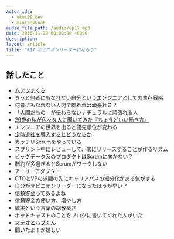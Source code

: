 ```yaml
---
actor_ids:
  - ykmc09_dev
  - miuranobuak
audio_file_path: /audio/ep17.mp3
date: 2016-11-29 00:00:00 +0900
description: 
layout: article
title: "#17 オピニオンリーダーになろう"
---
```


## 話したこと

- [ムアツまくら](http://www.nishikawa-store.com/fs/futon/makura_muatsu/2220206100993)
- [きっと何者にもなれない自分というエンジニアとしての生存戦略](http://teitei-tk.hatenablog.com/entry/2016/10/26/190000)
- 何者にもなれない人間で群れれば頑張れる？
- 「人間だもの」が伝わらないナチュラルに頑張れる人
- [29歳の私が色々な人に聞いてみた『ちょうどいい働き方』](http://www.slideshare.net/gxp/29geek-women-japan-2016)
- エンジニアの世界を出ると優先順位が変わる
- [定時退社を導入するとどうなるか](http://anond.hatelabo.jp/20161022131254)
- カッチリScrumをやっている
- スプリント中にレビューして、常にリリースすることが作るリズム
- ビッグデータ系のプロダクトはScrumに向かない？
- 制約が多過ぎるとScrumがワークしない
- アーリーアダプター
- CTOとVPの派閥の先にキャリアパスの細分化がある気がする
- 自分がオピニオンリーダーになったほうが早い？
- 信頼貯金ってあるよね
- 信頼貯金の使い方、増やし方
- 誠実という言葉の胡散臭さ
- ポッドキャストのことをブログに書いてくれた人がいた
- [マテオとハブくん](http://seichi23.hatenablog.com/entry/2016/09/28/000510)
- 聞いたよ！が嬉しい